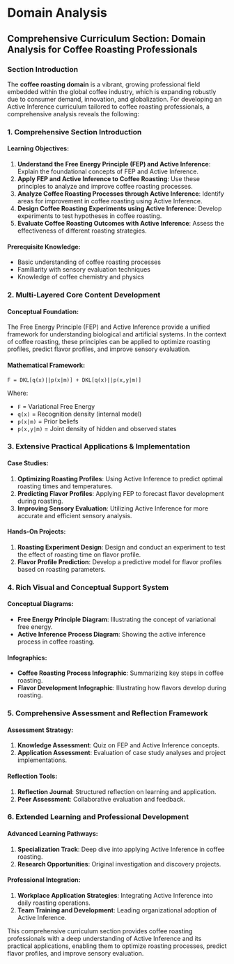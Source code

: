 # Domain Analysis

## Comprehensive Curriculum Section: Domain Analysis for Coffee Roasting Professionals

### Section Introduction

The **coffee roasting domain** is a vibrant, growing professional field embedded within the global coffee industry, which is expanding robustly due to consumer demand, innovation, and globalization. For developing an Active Inference curriculum tailored to coffee roasting professionals, a comprehensive analysis reveals the following:

### 1. Comprehensive Section Introduction

#### Learning Objectives:

1. **Understand the Free Energy Principle (FEP) and Active Inference**: Explain the foundational concepts of FEP and Active Inference.
2. **Apply FEP and Active Inference to Coffee Roasting**: Use these principles to analyze and improve coffee roasting processes.
3. **Analyze Coffee Roasting Processes through Active Inference**: Identify areas for improvement in coffee roasting using Active Inference.
4. **Design Coffee Roasting Experiments using Active Inference**: Develop experiments to test hypotheses in coffee roasting.
5. **Evaluate Coffee Roasting Outcomes with Active Inference**: Assess the effectiveness of different roasting strategies.

#### Prerequisite Knowledge:

- Basic understanding of coffee roasting processes
- Familiarity with sensory evaluation techniques
- Knowledge of coffee chemistry and physics

### 2. Multi-Layered Core Content Development

#### Conceptual Foundation:

The Free Energy Principle (FEP) and Active Inference provide a unified framework for understanding biological and artificial systems. In the context of coffee roasting, these principles can be applied to optimize roasting profiles, predict flavor profiles, and improve sensory evaluation.

#### Mathematical Framework:

```mathematical
F = DKL[q(x)||p(x|m)] + DKL[q(x)||p(x,y|m)]
```

Where:

- `F` = Variational Free Energy
- `q(x)` = Recognition density (internal model)
- `p(x|m)` = Prior beliefs
- `p(x,y|m)` = Joint density of hidden and observed states

### 3. Extensive Practical Applications & Implementation

#### Case Studies:

1. **Optimizing Roasting Profiles**: Using Active Inference to predict optimal roasting times and temperatures.
2. **Predicting Flavor Profiles**: Applying FEP to forecast flavor development during roasting.
3. **Improving Sensory Evaluation**: Utilizing Active Inference for more accurate and efficient sensory analysis.

#### Hands-On Projects:

1. **Roasting Experiment Design**: Design and conduct an experiment to test the effect of roasting time on flavor profile.
2. **Flavor Profile Prediction**: Develop a predictive model for flavor profiles based on roasting parameters.

### 4. Rich Visual and Conceptual Support System

#### Conceptual Diagrams:

- **Free Energy Principle Diagram**: Illustrating the concept of variational free energy.
- **Active Inference Process Diagram**: Showing the active inference process in coffee roasting.

#### Infographics:

- **Coffee Roasting Process Infographic**: Summarizing key steps in coffee roasting.
- **Flavor Development Infographic**: Illustrating how flavors develop during roasting.

### 5. Comprehensive Assessment and Reflection Framework

#### Assessment Strategy:

1. **Knowledge Assessment**: Quiz on FEP and Active Inference concepts.
2. **Application Assessment**: Evaluation of case study analyses and project implementations.

#### Reflection Tools:

1. **Reflection Journal**: Structured reflection on learning and application.
2. **Peer Assessment**: Collaborative evaluation and feedback.

### 6. Extended Learning and Professional Development

#### Advanced Learning Pathways:

1. **Specialization Track**: Deep dive into applying Active Inference in coffee roasting.
2. **Research Opportunities**: Original investigation and discovery projects.

#### Professional Integration:

1. **Workplace Application Strategies**: Integrating Active Inference into daily roasting operations.
2. **Team Training and Development**: Leading organizational adoption of Active Inference.

This comprehensive curriculum section provides coffee roasting professionals with a deep understanding of Active Inference and its practical applications, enabling them to optimize roasting processes, predict flavor profiles, and improve sensory evaluation.